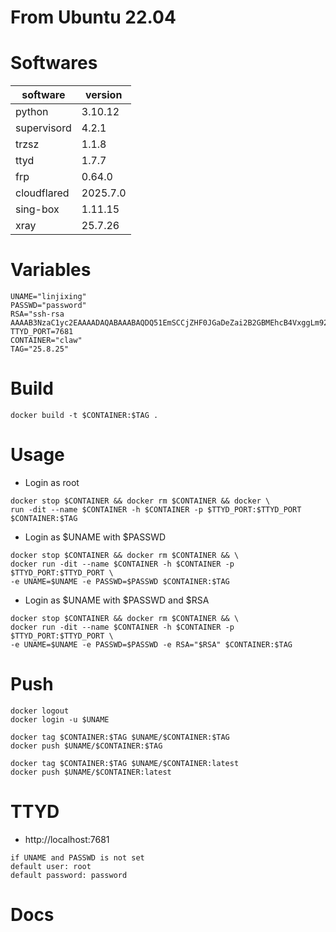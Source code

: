# From Ubuntu 22.04

# Softwares

software | version
--- | ---
python | 3.10.12
supervisord | 4.2.1
trzsz | 1.1.8
ttyd | 1.7.7
frp | 0.64.0
cloudflared | 2025.7.0
sing-box | 1.11.15
xray | 25.7.26

# Variables

```
UNAME="linjixing"
PASSWD="password"
RSA="ssh-rsa AAAAB3NzaC1yc2EAAAADAQABAAABAQDQ51EmSCCjZHF0JGaDeZai2B2GBMEhcB4VxggLm92J8qHiLAL+OXv6qjhDn8Ip1bOdedODI0/RLg6jLXdcg3IgeLnxDQ4MOk79k7terEbeR49Vln5oFkJjoiiVB4u6OsDPf3x2BEX7fCMPlUB2OQrmJbU1hTIZKZCq0kfQN1w4kIomPsqLLq/4x1lUtwZZm3pJMKv+pNq22NkSeFn8/cUIoSEgP7rQeRV7V8sWG87FtZTdr1bYEY6x8Bsijcqv+8ZASI0JKWklKT71VFSqd6CYwkL+1SUk4LOyI9DraxUEXMPdMc5fQgP7ZY8yz/I0d6UsEmXRLeu4GE7mEpjvqEeB"
TTYD_PORT=7681
CONTAINER="claw"
TAG="25.8.25"
```

# Build

```
docker build -t $CONTAINER:$TAG .
```

# Usage

- Login as root

```
docker stop $CONTAINER && docker rm $CONTAINER && docker \
run -dit --name $CONTAINER -h $CONTAINER -p $TTYD_PORT:$TTYD_PORT $CONTAINER:$TAG
```

- Login as $UNAME with $PASSWD

```
docker stop $CONTAINER && docker rm $CONTAINER && \
docker run -dit --name $CONTAINER -h $CONTAINER -p $TTYD_PORT:$TTYD_PORT \
-e UNAME=$UNAME -e PASSWD=$PASSWD $CONTAINER:$TAG
```

- Login as $UNAME with $PASSWD and $RSA

```
docker stop $CONTAINER && docker rm $CONTAINER && \
docker run -dit --name $CONTAINER -h $CONTAINER -p $TTYD_PORT:$TTYD_PORT \
-e UNAME=$UNAME -e PASSWD=$PASSWD -e RSA="$RSA" $CONTAINER:$TAG
```

# Push

```
docker logout
docker login -u $UNAME
```

```
docker tag $CONTAINER:$TAG $UNAME/$CONTAINER:$TAG
docker push $UNAME/$CONTAINER:$TAG

docker tag $CONTAINER:$TAG $UNAME/$CONTAINER:latest
docker push $UNAME/$CONTAINER:latest
```

# TTYD

- http://localhost:7681

```
if UNAME and PASSWD is not set
default user: root
default password: password
```

# Docs


